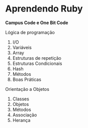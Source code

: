 # Aprendendo Ruby

**Campus Code e One Bit Code** 

Lógica de programação

1. I/O
2. Variáveis
3. Array
4. Estruturas de repetição
5. Estruturas Condicionais
6. Hash
7. Métodos
8. Boas Práticas

Orientação a Objetos

1. Classes
2. Objetos
3. Métodos
4. Associação
5. Herança

